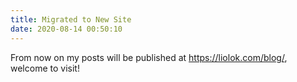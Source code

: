 ```yaml
---
title: Migrated to New Site
date: 2020-08-14 00:50:10
---
```


From now on my posts will be published at https://liolok.com/blog/, welcome to visit!
